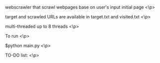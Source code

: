 <!-- web scrawler -->
<p> webscrawler that scrawl webpages base on user's input initial page <\p>
<p> target and scrawled URLs are available in target.txt and visited.txt <\p>
<p> multi-threaded up to 8 threads <\p>
<p> To run <\p>
<p> $python main.py <\p>
<p> TO-DO list: <\p>
